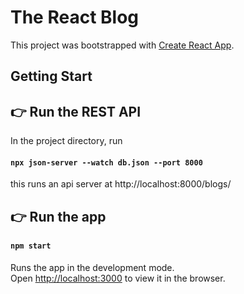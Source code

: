# The React Blog

This project was bootstrapped with [Create React App](https://github.com/facebook/create-react-app).

## Getting Start

## 👉 Run the REST API

In the project directory, run

#### `npx json-server --watch db.json --port 8000`

this runs an api server at http://localhost:8000/blogs/

## 👉 Run the app

#### `npm start`

Runs the app in the development mode.\
Open [http://localhost:3000](http://localhost:3000) to view it in the browser.
